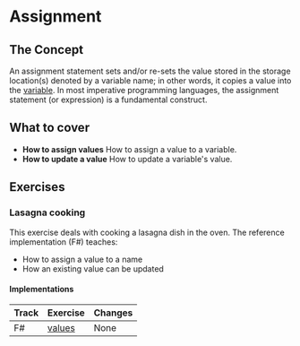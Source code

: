 # Assignment

## The Concept

An assignment statement sets and/or re-sets the value stored in the storage location(s) denoted by a variable name; in other words, it copies a value into the [variable][concept-variables]. In most imperative programming languages, the assignment statement (or expression) is a fundamental construct.

## What to cover

- **How to assign values** How to assign a value to a variable.
- **How to update a value** How to update a variable's value.

## Exercises

### Lasagna cooking

This exercise deals with cooking a lasagna dish in the oven. The reference implementation (F#) teaches:

- How to assign a value to a name
- How an existing value can be updated

#### Implementations

| Track | Exercise                        | Changes |
| ----- | ------------------------------- | ------- |
| F#    | [values][implementation-fsharp] | None    |

[implementation-fsharp]: ../../languages/fsharp/exercises/concept/values/.docs/introduction.md
[concept-variables]: ./variables.md
